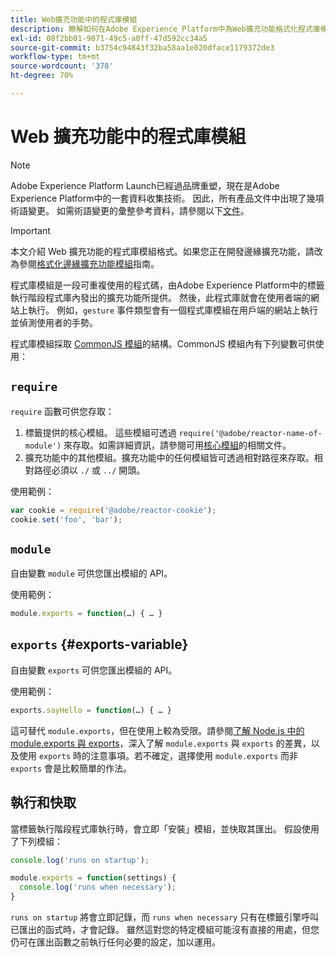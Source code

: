 ```yaml
---
title: Web擴充功能中的程式庫模組
description: 瞭解如何在Adobe Experience Platform中為Web擴充功能格式化程式庫模組。
exl-id: 08f2bb01-9071-49c5-a0ff-47d592cc34a5
source-git-commit: b3754c94843f32ba58aa1e020dface1179372de3
workflow-type: tm+mt
source-wordcount: '378'
ht-degree: 70%

---
```


# Web 擴充功能中的程式庫模組

>[!NOTE]
>
>Adobe Experience Platform Launch已經過品牌重塑，現在是Adobe Experience Platform中的一套資料收集技術。 因此，所有產品文件中出現了幾項術語變更。 如需術語變更的彙整參考資料，請參閱以下[文件](../../term-updates.md)。

>[!IMPORTANT]
>
>本文介紹 Web 擴充功能的程式庫模組格式。如果您正在開發邊緣擴充功能，請改為參閱[格式化邊緣擴充功能模組](../edge/format.md)指南。

程式庫模組是一段可重複使用的程式碼，由Adobe Experience Platform中的標籤執行階段程式庫內發出的擴充功能所提供。 然後，此程式庫就會在使用者端的網站上執行。 例如，`gesture` 事件類型會有一個程式庫模組在用戶端的網站上執行並偵測使用者的手勢。

程式庫模組採取 [CommonJS 模組](https://nodejs.org/api/modules.html#modules-commonjs-modules)的結構。CommonJS 模組內有下列變數可供使用：

## `require`

`require` 函數可供您存取：

1. 標籤提供的核心模組。 這些模組可透過 `require('@adobe/reactor-name-of-module')` 來存取。如需詳細資訊，請參閱可用[核心模組](./core.md)的相關文件。
1. 擴充功能中的其他模組。擴充功能中的任何模組皆可透過相對路徑來存取。相對路徑必須以 `./` 或 `../` 開頭。

使用範例：

```javascript
var cookie = require('@adobe/reactor-cookie');
cookie.set('foo', 'bar');
```

## `module`

自由變數 `module` 可供您匯出模組的 API。

使用範例：

```javascript
module.exports = function(…) { … }
```

## `exports` {#exports-variable}

自由變數 `exports` 可供您匯出模組的 API。

使用範例：

```javascript
exports.sayHello = function(…) { … }
```

這可替代 `module.exports`，但在使用上較為受限。請參閱[了解 Node.js 中的 module.exports 與 exports](https://www.sitepoint.com/understanding-module-exports-exports-node-js/)，深入了解 `module.exports` 與 `exports` 的差異，以及使用 `exports` 時的注意事項。若不確定，選擇使用 `module.exports` 而非 `exports` 會是比較簡單的作法。

## 執行和快取

當標籤執行階段程式庫執行時，會立即「安裝」模組，並快取其匯出。 假設使用了下列模組：

```javascript
console.log('runs on startup');

module.exports = function(settings) {
  console.log('runs when necessary');
}
```

`runs on startup` 將會立即記錄，而 `runs when necessary` 只有在標籤引擎呼叫已匯出的函式時，才會記錄。 雖然這對您的特定模組可能沒有直接的用處，但您仍可在匯出函數之前執行任何必要的設定，加以運用。
